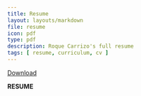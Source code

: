 ```yaml
---
title: Resume
layout: layouts/markdown
file: resume
icon: pdf
type: pdf
description: Roque Carrizo's full resume
tags: [ resume, curriculum, cv ]
---
```


<div id="resume-download-link">
  <a href="/assets/files/roque-carrizo-resume.pdf" download><span>Download</span><i class="icon icon-download"></i></a>
</div>

__RESUME__
